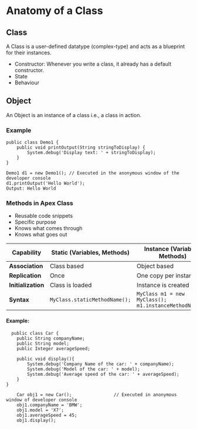 # Anatomy of a Class

## Class
A Class is a user-defined datatype (complex-type) and acts as a blueprint for their instances.
- Constructor: Whenever you write a class, it already has a default constructor.
- State
- Behaviour

## Object
An Object is an instance of a class i.e., a class in action.

### Example
```apex
public class Demo1 {
    public void printOutput(String stringToDisplay) {
        System.debug('Display text: ' + stringToDisplay);
    }
}

Demo1 d1 = new Demo1(); // Executed in the anonymous window of the developer console
d1.printOutput('Hello World');
Output: Hello World
```
### Methods in Apex Class

   -  Reusable code snippets
   - Specific purpose
   -  Knows what comes through
   -  Knows what goes out


| Capability        | Static (Variables, Methods) | Instance (Variables, Methods) |
| ----------------- | -------------------------- | ----------------------------- |
| **Association**   | Class based                | Object based                  |
| **Replication**   | Once                       | One copy per instance         |
| **Initialization**| Class is loaded            | Instance is created           |
| **Syntax**        | `MyClass.staticMethodName();` | `MyClass m1 = new MyClass(); m1.instanceMethodName();` |

#### Example: 
```apex 
  public class Car {
	public String companyName;
    public String model;
    public Integer averageSpeed;

    public void display(){
        System.debug('Company Name of the car: ' + companyName);
        System.debug('Model of the car: ' + model);
        System.debug('Average speed of the car: ' + averageSpeed);
    }
}

    Car obj1 = new Car();                // Executed in anonymous window of developer console
    obj1.companyName = 'BMW';
    obj1.model = 'X7';
    obj1.averageSpeed = 45;
    obj1.display();
```
